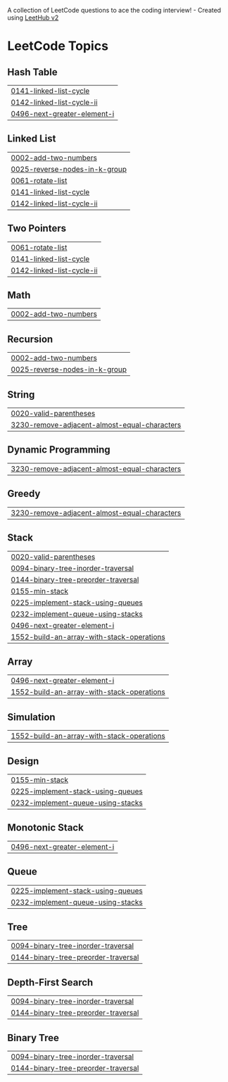 A collection of LeetCode questions to ace the coding interview! - Created using [LeetHub v2](https://github.com/arunbhardwaj/LeetHub-2.0)
<!---LeetCode Topics Start-->
# LeetCode Topics
## Hash Table
|  |
| ------- |
| [0141-linked-list-cycle](https://github.com/Abhishek91102/LeetCode-Problem-Solved/tree/master/0141-linked-list-cycle) |
| [0142-linked-list-cycle-ii](https://github.com/Abhishek91102/LeetCode-Problem-Solved/tree/master/0142-linked-list-cycle-ii) |
| [0496-next-greater-element-i](https://github.com/Abhishek91102/LeetCode-Problem-Solved/tree/master/0496-next-greater-element-i) |
## Linked List
|  |
| ------- |
| [0002-add-two-numbers](https://github.com/Abhishek91102/LeetCode-Problem-Solved/tree/master/0002-add-two-numbers) |
| [0025-reverse-nodes-in-k-group](https://github.com/Abhishek91102/LeetCode-Problem-Solved/tree/master/0025-reverse-nodes-in-k-group) |
| [0061-rotate-list](https://github.com/Abhishek91102/LeetCode-Problem-Solved/tree/master/0061-rotate-list) |
| [0141-linked-list-cycle](https://github.com/Abhishek91102/LeetCode-Problem-Solved/tree/master/0141-linked-list-cycle) |
| [0142-linked-list-cycle-ii](https://github.com/Abhishek91102/LeetCode-Problem-Solved/tree/master/0142-linked-list-cycle-ii) |
## Two Pointers
|  |
| ------- |
| [0061-rotate-list](https://github.com/Abhishek91102/LeetCode-Problem-Solved/tree/master/0061-rotate-list) |
| [0141-linked-list-cycle](https://github.com/Abhishek91102/LeetCode-Problem-Solved/tree/master/0141-linked-list-cycle) |
| [0142-linked-list-cycle-ii](https://github.com/Abhishek91102/LeetCode-Problem-Solved/tree/master/0142-linked-list-cycle-ii) |
## Math
|  |
| ------- |
| [0002-add-two-numbers](https://github.com/Abhishek91102/LeetCode-Problem-Solved/tree/master/0002-add-two-numbers) |
## Recursion
|  |
| ------- |
| [0002-add-two-numbers](https://github.com/Abhishek91102/LeetCode-Problem-Solved/tree/master/0002-add-two-numbers) |
| [0025-reverse-nodes-in-k-group](https://github.com/Abhishek91102/LeetCode-Problem-Solved/tree/master/0025-reverse-nodes-in-k-group) |
## String
|  |
| ------- |
| [0020-valid-parentheses](https://github.com/Abhishek91102/LeetCode-Problem-Solved/tree/master/0020-valid-parentheses) |
| [3230-remove-adjacent-almost-equal-characters](https://github.com/Abhishek91102/LeetCode-Problem-Solved/tree/master/3230-remove-adjacent-almost-equal-characters) |
## Dynamic Programming
|  |
| ------- |
| [3230-remove-adjacent-almost-equal-characters](https://github.com/Abhishek91102/LeetCode-Problem-Solved/tree/master/3230-remove-adjacent-almost-equal-characters) |
## Greedy
|  |
| ------- |
| [3230-remove-adjacent-almost-equal-characters](https://github.com/Abhishek91102/LeetCode-Problem-Solved/tree/master/3230-remove-adjacent-almost-equal-characters) |
## Stack
|  |
| ------- |
| [0020-valid-parentheses](https://github.com/Abhishek91102/LeetCode-Problem-Solved/tree/master/0020-valid-parentheses) |
| [0094-binary-tree-inorder-traversal](https://github.com/Abhishek91102/LeetCode-Problem-Solved/tree/master/0094-binary-tree-inorder-traversal) |
| [0144-binary-tree-preorder-traversal](https://github.com/Abhishek91102/LeetCode-Problem-Solved/tree/master/0144-binary-tree-preorder-traversal) |
| [0155-min-stack](https://github.com/Abhishek91102/LeetCode-Problem-Solved/tree/master/0155-min-stack) |
| [0225-implement-stack-using-queues](https://github.com/Abhishek91102/LeetCode-Problem-Solved/tree/master/0225-implement-stack-using-queues) |
| [0232-implement-queue-using-stacks](https://github.com/Abhishek91102/LeetCode-Problem-Solved/tree/master/0232-implement-queue-using-stacks) |
| [0496-next-greater-element-i](https://github.com/Abhishek91102/LeetCode-Problem-Solved/tree/master/0496-next-greater-element-i) |
| [1552-build-an-array-with-stack-operations](https://github.com/Abhishek91102/LeetCode-Problem-Solved/tree/master/1552-build-an-array-with-stack-operations) |
## Array
|  |
| ------- |
| [0496-next-greater-element-i](https://github.com/Abhishek91102/LeetCode-Problem-Solved/tree/master/0496-next-greater-element-i) |
| [1552-build-an-array-with-stack-operations](https://github.com/Abhishek91102/LeetCode-Problem-Solved/tree/master/1552-build-an-array-with-stack-operations) |
## Simulation
|  |
| ------- |
| [1552-build-an-array-with-stack-operations](https://github.com/Abhishek91102/LeetCode-Problem-Solved/tree/master/1552-build-an-array-with-stack-operations) |
## Design
|  |
| ------- |
| [0155-min-stack](https://github.com/Abhishek91102/LeetCode-Problem-Solved/tree/master/0155-min-stack) |
| [0225-implement-stack-using-queues](https://github.com/Abhishek91102/LeetCode-Problem-Solved/tree/master/0225-implement-stack-using-queues) |
| [0232-implement-queue-using-stacks](https://github.com/Abhishek91102/LeetCode-Problem-Solved/tree/master/0232-implement-queue-using-stacks) |
## Monotonic Stack
|  |
| ------- |
| [0496-next-greater-element-i](https://github.com/Abhishek91102/LeetCode-Problem-Solved/tree/master/0496-next-greater-element-i) |
## Queue
|  |
| ------- |
| [0225-implement-stack-using-queues](https://github.com/Abhishek91102/LeetCode-Problem-Solved/tree/master/0225-implement-stack-using-queues) |
| [0232-implement-queue-using-stacks](https://github.com/Abhishek91102/LeetCode-Problem-Solved/tree/master/0232-implement-queue-using-stacks) |
## Tree
|  |
| ------- |
| [0094-binary-tree-inorder-traversal](https://github.com/Abhishek91102/LeetCode-Problem-Solved/tree/master/0094-binary-tree-inorder-traversal) |
| [0144-binary-tree-preorder-traversal](https://github.com/Abhishek91102/LeetCode-Problem-Solved/tree/master/0144-binary-tree-preorder-traversal) |
## Depth-First Search
|  |
| ------- |
| [0094-binary-tree-inorder-traversal](https://github.com/Abhishek91102/LeetCode-Problem-Solved/tree/master/0094-binary-tree-inorder-traversal) |
| [0144-binary-tree-preorder-traversal](https://github.com/Abhishek91102/LeetCode-Problem-Solved/tree/master/0144-binary-tree-preorder-traversal) |
## Binary Tree
|  |
| ------- |
| [0094-binary-tree-inorder-traversal](https://github.com/Abhishek91102/LeetCode-Problem-Solved/tree/master/0094-binary-tree-inorder-traversal) |
| [0144-binary-tree-preorder-traversal](https://github.com/Abhishek91102/LeetCode-Problem-Solved/tree/master/0144-binary-tree-preorder-traversal) |
<!---LeetCode Topics End-->